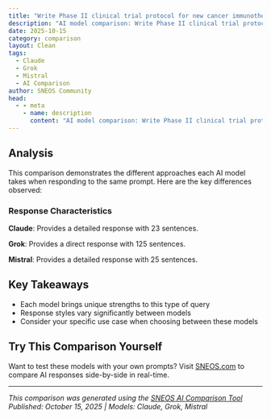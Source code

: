 ```yaml
---
title: "Write Phase II clinical trial protocol for new cancer immunotherapy. Help me: 1) Design study (randomized, double-blind, placebo-controlled), 2) Define eligibility criteria and recruitment strategy, 3) Detail intervention and control conditions, 4) Specify primary and secondary outcomes with measures, 5) Plan statistical analysis (sample size, interim analyses), 6) Address safety monitoring and adverse events, 7) Write informed consent document"
description: "AI model comparison: Write Phase II clinical trial protocol for new cancer immunotherapy. Help me: 1) Design study (rando..."
date: 2025-10-15
category: comparison
layout: Clean
tags:
  - Claude
  - Grok
  - Mistral
  - AI Comparison
author: SNEOS Community
head:
  - - meta
    - name: description
      content: "AI model comparison: Write Phase II clinical trial protocol for new cancer immunotherapy. Help me: 1) Design study (randomized, double-blind,..."
---
```


<ChatComparison
  title="Write Phase II clinical trial protocol for new cancer immunotherapy. Help me: 1) Design study (randomized, double-blind, placebo-controlled), 2) Define eligibility criteria and recruitment strategy, 3) Detail intervention and control conditions, 4) Specify primary and secondary outcomes with measures, 5) Plan statistical analysis (sample size, interim analyses), 6) Address safety monitoring and adverse events, 7) Write informed consent document"
  prompt="Write Phase II clinical trial protocol for new cancer immunotherapy. Help me: 1) Design study (randomized, double-blind, placebo-controlled), 2) Define eligibility criteria and recruitment strategy, 3) Detail intervention and control conditions, 4) Specify primary and secondary outcomes with measures, 5) Plan statistical analysis (sample size, interim analyses), 6) Address safety monitoring and adverse events, 7) Write informed consent document"
  :responses='{"Claude": "# Phase II Clinical Trial Protocol: Novel Cancer Immunotherapy\n\n## PROTOCOL SUMMARY\n\n**Protocol Title:** A Phase II Randomized, Double-Blind, Placebo-Controlled Study of IMM-2024 in Combination with Standard Chemotherapy in Patients with Advanced Non-Small Cell Lung Cancer\n\n**Protocol Number:** IMM-2024-P2-001\n**Version:** 1.0\n**Date:** [Current Date]\n**Sponsor:** [Institution/Company Name]\n**Principal Investigator:** [Name, Credentials]\n\n---\n\n## 1. STUDY DESIGN\n\n### 1.1 Study Overview\nThis is a multi-center, randomized, double-blind, placebo-controlled Phase II clinical trial evaluating the efficacy and safety of IMM-2024, a novel immune checkpoint inhibitor targeting the TIGIT pathway, in combination with standard platinum-based chemotherapy versus placebo plus chemotherapy in patients with previously untreated advanced non-small cell lung cancer (NSCLC).\n\n### 1.2 Study Schema\n\n\u0060\u0060\u0060\nScreening (28 days)\n         \u2193\nRandomization (1:1)\n         \u2193\n    \u250C\u2500\u2500\u2500\u2500\u2534\u2500\u2500\u2500\u2500\u2510\n    \u2193         \u2193\nArm A         Arm B\nIMM-2024 \u002B    Placebo \u002B\nChemo         Chemo\n    \u2193         \u2193\nTreatment Period (up to 24 months or until disease progression)\n         \u2193\nFollow-up Period (survival monitoring every 3 months)\n\u0060\u0060\u0060\n\n### 1.3 Study Duration\n- **Enrollment Period:** 18-24 months\n- **Treatment Period:** Up to 24 months per patient\n- **Follow-up Period:** Until death, withdrawal of consent, or study closure\n- **Total Study Duration:** Approximately 48 months\n\n### 1.4 Randomization and Blinding\n\n**Randomization:**\n- 1:1 randomization stratified by:\n  - PD-L1 expression (\u003C1%, 1-49%, \u226550%)\n  - Disease stage (IIIB/IIIC vs IV)\n  - Smoking history (current/former vs never)\n  - ECOG performance status (0-1 vs 2)\n\n**Blinding:**\n- Double-blind design maintained throughout treatment period\n- IMM-2024 and placebo prepared identically in appearance\n- Independent Data Monitoring Committee (DMC) has access to unblinded data\n- Unblinding permitted only for serious safety concerns per protocol\n\n---\n\n## 2. ELIGIBILITY CRITERIA AND RECRUITMENT STRATEGY\n\n### 2.1 Inclusion Criteria\n\n1. **Age:** \u226518 years at time of consent\n2. **Diagnosis:** Histologically or cytologically confirmed advanced (Stage IIIB/IIIC not amenable to curative therapy or Stage IV) NSCLC\n3. **Treatment Status:** No prior systemic therapy for advanced disease (prior adjuvant/neoadjuvant therapy allowed if completed \u003E12 months prior)\n4. **Tumor Biology:**\n   - Non-squamous or squamous histology\n   - Known PD-L1 expression status\n   - Absence of targetable EGFR mutations or ALK rearrangements (for non-squamous)\n5. **Measurable Disease:** At least one measurable lesion per RECIST v1.1\n6. **Performance Status:** ECOG 0-2\n7. **Life Expectancy:** \u22653 months\n8. **Adequate Organ Function:**\n   - Absolute neutrophil count \u22651,500/\u03BCL\n   - Platelets \u2265100,000/\u03BCL\n   - Hemoglobin \u22659.0 g/dL\n   - Serum creatinine \u22641.5\u00D7 ULN or CrCl \u226560 mL/min\n   - Total bilirubin \u22641.5\u00D7 ULN (\u22643\u00D7 ULN if Gilbert\u0027s syndrome)\n   - AST/ALT \u22643\u00D7 ULN (\u22645\u00D7 ULN if liver metastases)\n9. **Contraception:** Agree to use effective contraception during treatment and for 6 months after last dose\n10. **Consent:** Able to provide written informe", "Grok": "Below is a comprehensive Phase II clinical trial protocol for a hypothetical new cancer immunotherapy called \u0022NeoVax-T,\u0022 a tumor-specific vaccine designed to elicit T-cell responses against neoantigens in patients with advanced melanoma. This protocol is structured to address your specific requests (1\u20137). It is fictional and for illustrative purposes only\u2014not for actual use without regulatory approval (e.g., from FDA or EMA) and ethical review (e.g., IRB). In a real scenario, consult experts, legal advisors, and regulatory bodies.\n\n---\n\n# Phase II Clinical Trial Protocol: NeoVax-T Immunotherapy for Advanced Melanoma\n\n## 1. Study Design\nThis is a multicenter, randomized, double-blind, placebo-controlled Phase II trial evaluating the efficacy and safety of NeoVax-T in patients with unresectable stage III or IV melanoma who have progressed on or are intolerant to standard therapies (e.g., PD-1 inhibitors like pembrolizumab).\n\n- **Randomization**: Patients will be randomized 1:1 to the intervention or control arm using stratified block randomization to balance key prognostic factors (e.g., BRAF mutation status, baseline LDH levels, and prior PD-1 therapy response). Randomization will be performed centrally via an interactive web-response system (IWRS) to ensure allocation concealment.\n- **Blinding**: Double-blind design where patients, investigators, and outcome assessors are blinded to treatment assignment. Unblinding will occur only for safety reasons or at study end.\n- **Duration**: Treatment phase up to 24 months or disease progression; follow-up for overall survival up to 5 years.\n- **Sample Size**: 200 patients total (100 per arm) across 10\u201315 sites in the US and Europe.\n- **Objectives**: Primary: Assess clinical efficacy. Secondary: Evaluate immunological responses, safety, and quality of life. Exploratory: Biomarker correlates of response.\n- **Study Timeline**: Recruitment: 18 months; Treatment/Follow-up: 3\u20135 years.\n\n## 2. Eligibility Criteria and Recruitment Strategy\n### Eligibility Criteria\n#### Inclusion Criteria\n- Adults (\u226518 years) with histologically confirmed unresectable stage III or IV cutaneous melanoma.\n- Measurable disease per RECIST v1.1 (at least one target lesion \u22651 cm).\n- ECOG performance status 0\u20131.\n- Progression or intolerance to \u22651 prior line of systemic therapy (e.g., anti-PD-1/PD-L1 therapy; prior anti-CTLA-4 allowed if \u22656 months since last dose).\n- Adequate organ function: ANC \u22651,500/\u03BCL, platelets \u2265100,000/\u03BCL, hemoglobin \u22659 g/dL; creatinine \u22641.5x ULN; AST/ALT \u22642.5x ULN; bilirubin \u22641.5x ULN.\n- Willingness to undergo tumor biopsy for neoantigen identification.\n- Life expectancy \u226512 weeks.\n- Negative pregnancy test for women of childbearing potential; use of effective contraception for both sexes during treatment and 6 months post-treatment.\n\n#### Exclusion Criteria\n- Known brain metastases (unless stable and treated \u22654 weeks prior, with no steroids in last 2 weeks).\n- Active autoimmune disease requiring systemic immunosuppression.\n- Prior allogeneic stem cell transplant or gene therapy.\n- Active infection requiring IV antibiotics.\n- HIV, hepatitis B/C, or other uncontrolled infection.\n- Any condition impairing consent or compliance.\n\n### Recruitment Strategy\n- **Target Population**: Patients from academic medical centers, community oncology networks, and melanoma referral clinics in the US (e.g., via NCI\u0027s Cancer Trials Support Unit) and Europe (e.g., EORTC network).\n- **Methods**: \n  - Advertise via clinicaltrials.gov, oncology conferences, patient advocacy groups (e.g., Melanoma Research Alliance), and electronic health record alerts in participating sites.\n  - Site selection: 10\u201315 high-volume centers with expertise in immunotherapy and biopsy procedures; aim for diverse representation (e.g., \u226530% racial/ethnic minorities).\n  - Screening: Initial phone/email prescreening by site coordinators; in-person evaluation with tumor biopsy for neoantigen sequencing (results available within 4 weeks).\n  - Enrollment Goal: 200 patients over 18 months, assuming 20% screen failure rate.\n  - Retention: Monthly check-ins, travel reimbursement, and patient navigators to address barriers.\n\n## 3. Intervention and Control Conditions\n- **Intervention Arm (NeoVax-T)**: Personalized neoantigen vaccine administered as 12 intradermal injections (0.5 mL each, with adjuvant QS-21) over 6 months (weeks 0, 4, 8, 12, 16, 20, 24, 28, 32, 36, 40, 44; boosters at 12 and 18 months if stable). Dose: 100\u2013300 \u03BCg total peptide per injection, based on patient-specific neoantigens identified via tumor sequencing. Administered with optional concurrent low-dose cyclophosphamide (300 mg/m\u00B2 orally day -1) to reduce regulatory T-cells. No concurrent anticancer therapy except supportive care.\n- **Control Arm (Placebo)**: Matching intradermal injections of saline vehicle with adjuvant, on the same schedule, to maintain blinding. No cyclophosphamide.\n- **Administration**: Injections in the thigh by trained personnel; post-injection observation for 30 minutes. Compliance monitored via patient diaries and IWRS.\n- **Discontinuation**: At disease progression, unacceptable toxicity, patient withdrawal, or study end. Crossover to active therapy not allowed in Phase II.\n\n## 4. Primary and Secondary Outcomes with Measures\n### Primary Outcome\n- **Progression-Free Survival (PFS)**: Time from randomization to disease progression (per blinded independent central review using RECIST v1.1) or death from any cause. Measured via CT/MRI scans every 8 weeks for first 6 months, then every 12 weeks.\n\n### Secondary Outcomes\n- **Overall Survival (OS)**: Time from randomization to death from any cause. Measured via vital status checks every 3 months post-treatment.\n- **Objective Response Rate (ORR)**: Proportion of patients with complete response (CR) or partial response (PR) per RECIST v1.1.\n- **Immune Response**: Neoantigen-specific T-cell responses measured by ELISPOT assay for IFN-\u03B3 production in peripheral blood at baseline, week 12, and week 24. Tumor-infiltrating lymphocyte (TIL) density via IHC on optional on-treatment biopsies.\n- **Safety and Tolerability**: Incidence/severity of adverse events (AEs) per CTCAE v5.0.\n- **Quality of Life (QoL)**: Change from baseline in EORTC QLQ-C30 and melanoma-specific module (QLQ-MEL) scores, assessed every 12 weeks.\n\n## 5. Statistical Analysis\n- **Analysis Populations**: Intent-to-treat (ITT) for efficacy; safety population (all treated patients) for AEs.\n- **Sample Size Justification**: Based on PFS as primary endpoint. Assuming 6-month PFS of 40% in intervention vs. 20% in control (HR=0.58), 90% power, 2-sided \u03B1=0.05 (log-rank test), with 20% dropout and 12-month accrual, requires 200 patients (100/arm). Powered to detect \u226515% absolute improvement in ORR.\n- **Primary Analysis**: Cox proportional hazards model for PFS (stratified by randomization factors); Kaplan-Meier curves with 95% CI. Interim efficacy analysis at 50% events (Futility: O\u0027Brien-Fleming boundaries; Efficacy: \u03B1=0.025).\n- **Secondary Analyses**: ORR via Cochran-Mantel-Haenszel test; OS via log-rank; Immune responses via mixed-effects models. QoL via linear mixed models. Multiplicity adjusted via hierarchical testing.\n- **Interim Analyses**: Data Safety Monitoring Board (DSMC) reviews at 25%, 50%, and 75% of expected events for futility/efficacy (Lan-DeMets \u03B1-spending function) and safety.\n- **Software**: SAS v9.4 or R; missing data handled via multiple imputation if \u003E5%.\n\n## 6. Safety Monitoring and Adverse Events\n- **Monitoring**: All AEs/SAEs reported from informed consent through 30 days post-last dose (90 days for immune-related AEs). Ongoing via site reports to sponsor weekly; DSMC quarterly reviews.\n- **Adverse Events**: Graded per CTCAE v5.0. Expected AEs: Injection-site reactions (Grade 1\u20132), flu-like symptoms, fatigue. Immune-related AEs (irAEs, e.g., colitis, pneumonitis) monitored with labs (e.g., thyroid function every 4 weeks) and specialist referrals.\n- **Dose Modifications**: Delay/reduce for Grade \u22653 non-hematologic AEs or Grade \u22652 held until resolution. Permanent discontinuation for life-threatening AEs or Grade 4 irAEs.\n- **Safety Oversight**: Independent DSMC with authority to recommend pausing/enrollment halt. Report SAEs to IRB/DSMC within 24 hours; annual safety updates to regulators. Pregnancy reporting mandatory.\n- **Stopping Rules**: Interim halt if \u003E20% Grade 3/4 irAEs attributable to treatment or excess mortality (per DSMC).\n\n## 7. Informed Consent Document\n### Informed Consent Form (ICF) Template\n**Study Title**: A Phase II Randomized, Double-Blind, Placebo-Controlled Trial of NeoVax-T Immunotherapy in Advanced Melanoma (NCTXXXXXXX).\n\n**Principal Investigator**: [Name], MD, [Institution].\n\n**Introduction**: You are being invited to participate in this research study because you have advanced melanoma that has not responded to standard treatments. The study tests a new personalized vaccine, NeoVax-T, which aims to train your immune system to fight cancer by targeting unique markers on your tumor cells. About 200 people will join this study at multiple sites.\n\n**What is the Purpose", "Mistral": "**Phase II Clinical Trial Protocol: New Cancer Immunotherapy (NCI)**\n\n**1. Study Design**\n\n- Study Title: A Randomized, Double-Blind, Placebo-Controlled Phase II Trial to Evaluate the Efficacy and Safety of NCI in Patients with Advanced Solid Tumors\n- Study Design: Randomized, double-blind, placebo-controlled, parallel-group, Phase II clinical trial\n- Randomization Ratio: 2:1 (NCI : Placebo)\n- Stratification Factors: Tumor type, prior treatment lines, and study center\n\n**2. Eligibility Criteria and Recruitment Strategy**\n\n*Inclusion Criteria:*\n- Histologically confirmed advanced or metastatic solid tumors refractory to standard therapy\n- Age \u2265 18 years\n- ECOG performance status 0-1\n- Adequate organ function\n- Measurable disease per RECIST v1.1\n- Willing and able to provide informed consent\n\n*Exclusion Criteria:*\n- Active brain metastases or leptomeningeal disease\n- Prior treatment with any T-cell redirecting therapy\n- Active autoimmune disease\n- Active infection requiring systemic therapy\n- Pregnant or breastfeeding women\n\n*Recruitment Strategy:*\n- Recruitment from investigator sites\u0027 patient databases, referrals, and clinicaltrials.gov listing\n- Awareness campaigns through patient advocacy groups and social media\n\n**3. Intervention and Control Conditions**\n\n- Intervention: NCI administered intravenously at a dose of X mg/kg every 3 weeks for up to 24 months\n- Control: Placebo administered intravenously every 3 weeks for up to 24 months\n- Both arms will receive best supportive care\n\n**4. Primary and Secondary Outcomes with Measures**\n\n*Primary Outcome:*\n- Objective Response Rate (ORR) assessed by RECIST v1.1\n\n*Secondary Outcomes:*\n- Progression-Free Survival (PFS)\n- Overall Survival (OS)\n- Duration of Response (DOR)\n- Disease Control Rate (DCR)\n- Safety and tolerability assessed by CTCAE v5.0\n- Pharmacokinetics (PK) and Immunogenicity\n- Quality of Life (QoL) assessed by EORTC QLQ-C30\n\n**5. Statistical Analysis**\n\n- *Sample Size:* Approximately 150 patients (100 NCI, 50 Placebo) to detect an improvement in ORR from 10% (Placebo) to 25% (NCI) with 80% power and a two-sided alpha of 0.05\n- *Interim Analyses:* One interim analysis for safety and futility will be performed after 50% of patients have been enrolled and followed for a minimum of 3 months\n- *Final Analysis:* The primary efficacy analysis will be performed when all patients have been followed for at least 6 months or have discontinued treatment\n- *Statistical Tests:* Chi-squared test for ORR and DCR comparison, Log-rank test for PFS and OS comparison, and linear mixed models for QoL analysis\n\n**6. Safety Monitoring and Adverse Events**\n\n- Safety will be monitored continuously throughout the study by investigators and an independent Data and Safety Monitoring Board (DSMB)\n- Adverse Events (AEs) will be recorded and graded according to CTCAE v5.0\n- Serious Adverse Events (SAEs) will be reported to the sponsor within 24 hours, and the DSMB will be notified within 72 hours\n- Dose modifications and discontinuations will be performed according to pre-specified dose-limiting toxicity guidelines\n\n**7. Informed Consent Document**\n\n---\n\n**INFORMED CONSENT DOCUMENT**\n\n**Study Title:** A Randomized, Double-Blind, Placebo-Controlled Phase II Trial to Evaluate the Efficacy and Safety of NCI in Patients with Advanced Solid Tumors\n\n**Purpose of the Study:** The purpose of this study is to evaluate the efficacy and safety of NCI in patients with advanced solid tumors.\n\n**Study Procedures:** If you decide to participate, you will be randomly assigned to receive either NCI or a placebo intravenously every 3 weeks for up to 24 months. Additionally, you will have regular study visits, blood tests, and imaging scans to monitor your disease and assess your response to treatment.\n\n**Potential Risks:** Participation in this study may involve risks such as allergic reactions, infusion reactions, or other side effects that may be serious or life-threatening. The study doctor will discuss these risks with you in detail.\n\n**Potential Benefits:** You may or may not benefit from participating in this study. However, information gained from this study may help others with advanced solid tumors in the future.\n\n**Confidentiality:** Your personal information will be kept confidential, and your study data will be identified by a unique study number.\n\n**Voluntary Participation:** Participation in this study is voluntary. You may refuse to participate or withdraw from the study at any time without penalty.\n\n**Contact Information:** If you have any questions or concerns about the study, please contact the study doctor or study coordinator at [Phone Number] or [Email].\n\n**Signature:**\n\n\\_ \\_\\_\\_\\_\\_\\_\\_\\_\\_\\_\\_\\_\\_\\_\\_\\_\\_\\_\\_\\_\\_\\_   Date: \\_\\_\\_/\\_\\_\\_/\\_\\_\\_\nParticipant\u0027s Name (Printed)\n\n\\_ \\_\\_\\_\\_\\_\\_\\_\\_\\_\\_\\_\\_\\_\\_\\_\\_\\_\\_\\_\\_\\_\\_   Date: \\_\\_\\_/\\_\\_\\_/\\_\\_\\_\nParticipant\u0027s Signature\n\n\\_ \\_\\_\\_\\_\\_\\_\\_\\_\\_\\_\\_\\_\\_\\_\\_\\_\\_\\_\\_\\_\\_\\_   Date: \\_\\_\\_/\\_\\_\\_/\\_\\_\\_\nPerson Obtaining Consent (Printed Name and Signature)\n\n---\n\n**Version:** 1.0\n\n**Date:** [Insert Date]\n\n**Approval:** This informed consent document was approved by [Insert IRB/IEC Name] on [Insert Date]"}' published-date="{DateTime.UtcNow:HH:mm}"
/>

## Analysis

This comparison demonstrates the different approaches each AI model takes when responding to the same prompt. Here are the key differences observed:

### Response Characteristics

**Claude**: Provides a detailed response with 23 sentences. 

**Grok**: Provides a direct response with 125 sentences. 

**Mistral**: Provides a detailed response with 25 sentences. 

## Key Takeaways

- Each model brings unique strengths to this type of query
- Response styles vary significantly between models
- Consider your specific use case when choosing between these models

## Try This Comparison Yourself

Want to test these models with your own prompts? Visit [SNEOS.com](https://sneos.com) to compare AI responses side-by-side in real-time.

---

*This comparison was generated using the [SNEOS AI Comparison Tool](https://sneos.com)*
*Published: October 15, 2025 | Models: Claude, Grok, Mistral*

